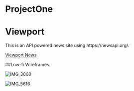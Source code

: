 # ProjectOne

<h1> Viewport</h1>

<p> This is an API powered news site using https://newsapi.org/.</p>

[Viewport News](viewport.surge.sh)

##Low-fi Wireframes

![IMG_3060](https://user-images.githubusercontent.com/20978259/59401685-89883b80-8d69-11e9-920f-8192f658cf10.JPG)

![IMG_5616](https://user-images.githubusercontent.com/20978259/59401717-a1f85600-8d69-11e9-8536-4108113733b4.JPG)
